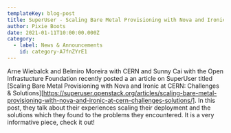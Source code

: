 ```yaml
---
templateKey: blog-post
title: SuperUser - Scaling Bare Metal Provisioning with Nova and Ironic
author: Pixie Boots
date: 2021-01-11T10:00:00.000Z
category:
  - label: News & Announcements
    id: category-A7fnZYrE1
---
```


Arne Wiebalck and Belmiro Moreira with CERN and Sunny Cai with the Open Infrastucture Foundation recently posted a an article on SuperUser titled [Scaling Bare Metal Provisioning with Nova and Ironic at CERN: Challenges & Solutions][https://superuser.openstack.org/articles/scaling-bare-metal-provisioning-with-nova-and-ironic-at-cern-challenges-solutions/].
In this post, they talk about their experiences scaling their deployment and the solutions which they found to the problems they encountered. It is a very informative piece, check it out!
